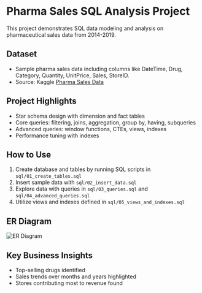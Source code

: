 # Pharma Sales SQL Analysis Project

This project demonstrates SQL data modeling and analysis on pharmaceutical sales data from 2014-2019.

## Dataset
- Sample pharma sales data including columns like DateTime, Drug, Category, Quantity, UnitPrice, Sales, StoreID.
- Source: Kaggle [Pharma Sales Data](https://www.kaggle.com/datasets/milanzdravkovic/pharma-sales-data)

## Project Highlights
- Star schema design with dimension and fact tables
- Core queries: filtering, joins, aggregation, group by, having, subqueries
- Advanced queries: window functions, CTEs, views, indexes
- Performance tuning with indexes

## How to Use
1. Create database and tables by running SQL scripts in `sql/01_create_tables.sql`
2. Insert sample data with `sql/02_insert_data.sql`
3. Explore data with queries in `sql/03_queries.sql` and `sql/04_advanced_queries.sql`
4. Utilize views and indexes defined in `sql/05_views_and_indexes.sql`

## ER Diagram
![ER Diagram](images/er_diagram.png)

## Key Business Insights
- Top-selling drugs identified
- Sales trends over months and years highlighted
- Stores contributing most to revenue found

